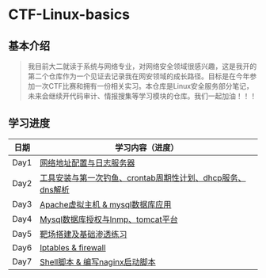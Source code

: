 # CTF-Linux-basics
## 基本介绍
> 我目前大二就读于系统与网络专业，对网络安全领域很感兴趣，这是我开的第二个仓库作为一个见证去记录我在网安领域的成长路径。目标是在今年参加一次CTF比赛和拥有一份相关实习。本仓库是Linux安全服务部分笔记，未来会继续开代码审计、情报搜集等学习模块的仓库。我们一起加油！！！
## 学习进度
| 日期       | 学习内容（进度）                                                                            |
| ---------- | ------------------------------------------------------------------------------- |
| Day1       | [网络地址配置与日志服务器](https://github.com/AlphaXiao/CTF-Linux-basics/blob/main/Days/DAY1.md)                            |
| Day2       | [工具安装与第一次钓鱼、crontab周期性计划、dhcp服务、dns解析]()                            |
| Day3       | [Apache虚拟主机 & mysql数据库应用]()                            |
| Day4       | [Mysql数据库授权与lnmp、tomcat平台]()                            |
| Day5       | [靶场搭建及基础渗透练习]()                            |
| Day6       | [Iptables & firewall]()                            |
| Day7       | [Shell脚本 & 编写naginx启动脚本]()                            |
